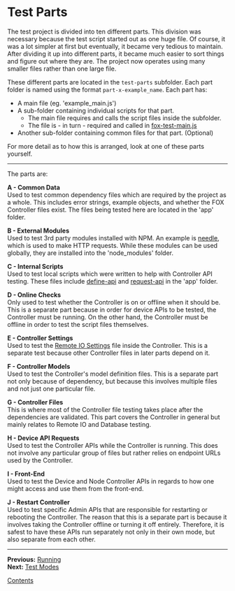 # Test Parts

The test project is divided into ten different parts. This division was necessary because the test script started out as one huge file. Of course, it was a lot simpler at first but eventually, it became very tedious to maintain. After dividing it up into different parts, it became much easier to sort things and figure out where they are. The project now operates using many smaller files rather than one large file.

These different parts are located in the `test-parts` subfolder. Each part folder is named using the format `part-x-example_name`. Each part has:

* A main file (eg. 'example_main.js')
* A sub-folder containing individual scripts for that part.
	* The main file requires and calls the script files inside the subfolder.
	* The file is - in turn - required and called in [fox-test-main.js](../test/fox-test-main.js)
* Another sub-folder containing common files for that part.  (Optional)

For more detail as to how this is arranged, look at one of these parts yourself.

---

The parts are:

**A - Common Data**  
Used to test common dependency files which are required by the project as a whole. This includes error strings, example objects, and whether the FOX Controller files exist. The files being tested here are located in the 'app' folder.

**B - External Modules**  
Used to test 3rd party modules installed with NPM. An example is [needle](https://www.npmjs.com/package/needle), which is used to make HTTP requests. While these modules can be used globally, they are installed into the 'node_modules' folder.

**C - Internal Scripts**  
Used to test local scripts which were written to help with Controller API testing. These files include [define-api](../app/define-api.js) and [request-api](../app/request-api.js) in the 'app' folder.

**D - Online Checks**  
Only used to test whether the Controller is on or offline when it should be. This is a separate part because in order for device APIs to be tested, the Controller must be running. On the other hand, the Controller must be offline in order to test the script files themselves.

**E - Controller Settings**  
Used to test the [Remote IO Settings](https://github.com/tjohnston-softdev/fox-controller-app/blob/master/fox-devices/remote_io/remote_io.settings.js) file inside the Controller. This is a separate test because other Controller files in later parts depend on it.

**F - Controller Models**  
Used to test the Controller's model definition files. This is a separate part not only because of dependency, but because this involves multiple files and not just one particular file.

**G - Controller Files**  
This is where most of the Controller file testing takes place after the dependencies are validated. This part covers the Controller in general but mainly relates to Remote IO and Database testing.

**H - Device API Requests**  
Used to test the Controller APIs while the Controller is running. This does not involve any particular group of files but rather relies on endpoint URLs used by the Controller.

**I - Front-End**  
Used to test the Device and Node Controller APIs in regards to how one might access and use them from the front-end.

**J - Restart Controller**  
Used to test specific Admin APIs that are responsible for restarting or rebooting the Controller. The reason that this is a separate part is because it involves taking the Controller offline or turning it off entirely. Therefore, it is safest to have these APIs run separately not only in their own mode, but also separate from each other.

---

**Previous:** [Running](./running.md)  
**Next:** [Test Modes](./modes.md)

[Contents](./readme.md)

